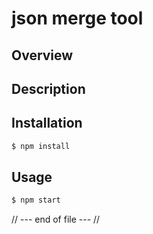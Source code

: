 json merge tool
===========================

Overview
--------------------------

Description
-------------------------

Installation
--------------------------
```bash
$ npm install
```

Usage
------------------------
```bash
$ npm start 
```

// --- end of file --- //


